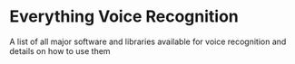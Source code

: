 # Everything Voice Recognition
A list of all major software and libraries available for voice recognition and details on how to use them
